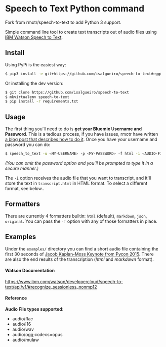 # Speech to Text Python command

Fork from rmotr/speech-to-text to add Python 3 support.

Simple command line tool to create text transcripts out of audio files using [IBM Watson Speech to Text](https://www.ibm.com/watson/developercloud/speech-to-text.html).

## Install

Using PyPi is the easiest way:

```bash
$ pip3 install -e git+https://github.com/isalgueiro/speech-to-text#egg=speech-to-text
```

Or installing the dev version:

```bash
$ git clone https://github.com/isalgueiro/speech-to-text
$ mkvirtualenv speech-to-text
$ pip install -r requirements.txt
```

## Usage

The first thing you'll need to do is **get your Bluemix Username and Password**. This is a tedious process, if you have issues, rmotr have written [a blog post that describes how to do it](https://blog.rmotr.com/how-we-use-ibm-watson-speech-to-text-to-transcribe-our-classes-9f59cafdb4b0#.af7b1d909). Once you have your username and password you can do:

```bash
$ speech_to_text -u <MY-USERNAME> -p <MY-PASSWORD> -f html -i <AUDIO-FILE> transcript.html
```

_(You can omit the password option and you'll be prompted to type it in a secure manner.)_

The `-i` option receives the audio file that you want to transcript, and it'll store the text in `transcript.html` in HTML format. To select a different format, see below..

## Formatters

There are currently 4 formatters builtin: `html` (default), `markdown`, `json`, `original`. You can pass the `-f` option with any of those formatters in place.

## Examples

Under the `examples/` directory you can find a short audio file containing the first 30 seconds of [Jacob Kaplan-Moss Keynote from Pycon 2015](https://www.youtube.com/watch?v=hIJdFxYlEKE). There are also the end results of the transcription (_html_ and _markdown_ format).

#### Watson Documentation

https://www.ibm.com/watson/developercloud/speech-to-text/api/v1/#recognize_sessionless_nonmp12

#### Reference

**Audio File types supported:**

* audio/flac
* audio/l16
* audio/wav
* audio/ogg;codecs=opus
* audio/mulaw
